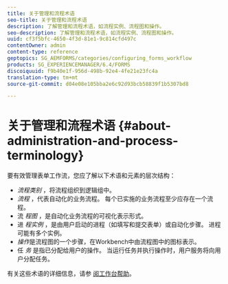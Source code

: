 ```yaml
---
title: 关于管理和流程术语
seo-title: 关于管理和流程术语
description: 了解管理和流程术语，如流程实例、流程图和操作。
seo-description: 了解管理和流程术语，如流程实例、流程图和操作。
uuid: cf3f5bfc-4650-4f3d-81e1-9c814cfd497c
contentOwner: admin
content-type: reference
geptopics: SG_AEMFORMS/categories/configuring_forms_workflow
products: SG_EXPERIENCEMANAGER/6.4/FORMS
discoiquuid: f9b40e1f-956d-498b-92e4-4fe21e23fc4a
translation-type: tm+mt
source-git-commit: d04e08e105bba2e6c92d93bcb58839f1b5307bd8

---
```



# 关于管理和流程术语 {#about-administration-and-process-terminology}

要有效管理表单工作流，您应了解以下术语和元素的层次结构：

* *流程类别* ，将流程组织到逻辑组中。
* *流程* ，代表自动化的业务流程。 每个已实施的业务流程至少应存在一个流程。
* 流 *程图* ，是自动化业务流程的可视化表示形式。
* 进 *程实例* ，是由用户启动的进程（如填写和提交表单）或自动化步骤。 进程可能有多个实例。
* *操作*是流程图的一个步骤，在Workbench中由流程图中的图标表示。
* 任 *务* 是指已分配给用户的操作。 当运行任务并执行操作时，用户服务将向用户分配任务。

有关这些术语的详细信息，请参 [阅工作台帮助](https://www.adobe.com/go/learn_aemforms_workbench_63)。
